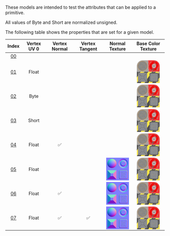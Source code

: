 These models are intended to test the attributes that can be applied to a primitive.  

All values of Byte and Short are normalized unsigned.  

The following table shows the properties that are set for a given model.  


Index | Vertex UV 0 | Vertex Normal | Vertex Tangent | Normal Texture | Base Color Texture
:---: | :---: | :---: | :---: | :---: | :---:
[00](Primitive_Attribute_00.gltf) |   |   |   |   |  
[01](Primitive_Attribute_01.gltf) | Float |   |   |   | <img src="Textures/BaseColor_Plane.png" height="72" width="72" align="middle">
[02](Primitive_Attribute_02.gltf) | Byte |   |   |   | <img src="Textures/BaseColor_Plane.png" height="72" width="72" align="middle">
[03](Primitive_Attribute_03.gltf) | Short |   |   |   | <img src="Textures/BaseColor_Plane.png" height="72" width="72" align="middle">
[04](Primitive_Attribute_04.gltf) | Float | :white_check_mark: |   |   | <img src="Textures/BaseColor_Plane.png" height="72" width="72" align="middle">
[05](Primitive_Attribute_05.gltf) | Float |   |   | <img src="Textures/Normal_Plane.png" height="72" width="72" align="middle"> | <img src="Textures/BaseColor_Plane.png" height="72" width="72" align="middle">
[06](Primitive_Attribute_06.gltf) | Float | :white_check_mark: |   | <img src="Textures/Normal_Plane.png" height="72" width="72" align="middle"> | <img src="Textures/BaseColor_Plane.png" height="72" width="72" align="middle">
[07](Primitive_Attribute_07.gltf) | Float | :white_check_mark: | :white_check_mark: | <img src="Textures/Normal_Plane.png" height="72" width="72" align="middle"> | <img src="Textures/BaseColor_Plane.png" height="72" width="72" align="middle">
 
